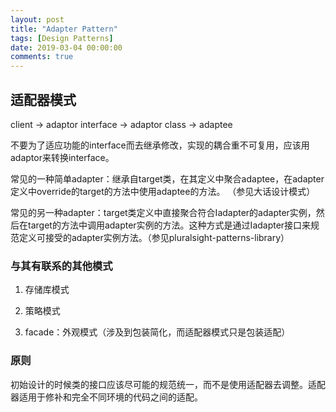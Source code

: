 ```yaml
---
layout: post
title: "Adapter Pattern"
tags: [Design Patterns]
date: 2019-03-04 00:00:00
comments: true
---  
```


## 适配器模式  

client -> adaptor interface -> adaptor class -> adaptee

不要为了适应功能的interface而去继承修改，实现的耦合重不可复用，应该用adaptor来转换interface。

常见的一种简单adapter：继承自target类，在其定义中聚合adaptee，在adapter定义中override的target的方法中使用adaptee的方法。  （参见大话设计模式）

常见的另一种adapter：target类定义中直接聚合符合Iadapter的adapter实例，然后在target的方法中调用adapter实例的方法。这种方式是通过Iadapter接口来规范定义可接受的adapter实例方法。（参见pluralsight-patterns-library）   

<!--more-->    

### 与其有联系的其他模式  

1. 存储库模式  

2. 策略模式  

3. facade：外观模式（涉及到包装简化，而适配器模式只是包装适配）  

   

### 原则  

初始设计的时候类的接口应该尽可能的规范统一，而不是使用适配器去调整。适配器适用于修补和完全不同环境的代码之间的适配。